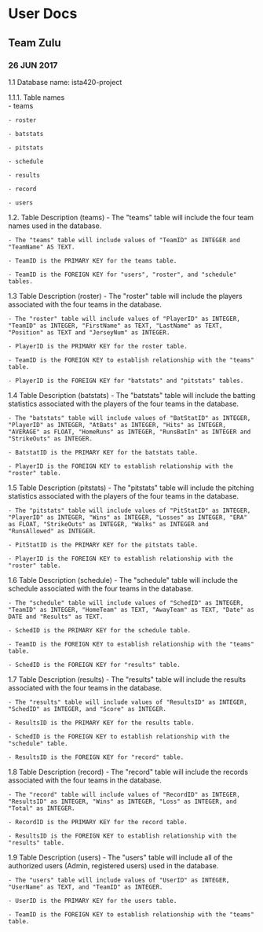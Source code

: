 # User Docs
## Team Zulu
### 26 JUN 2017



1.1	Database name:	ista420-project

1.1.1. Table names	    
    - teams
	
    - roster
	
    - batstats
	
    - pitstats
	
    - schedule
	
    - results
	
    - record
	
    - users
	

1.2. Table Description (teams)
    - The "teams" table will include the four team names used in the database.
	
    - The "teams" table will include values of "TeamID" as INTEGER and "TeamName" AS TEXT.
	
    - TeamID is the PRIMARY KEY for the teams table.
	
    - TeamID is the FOREIGN KEY for "users", "roster", and "schedule" tables.

1.3 Table Description (roster)
    - The "roster" table will include the players associated with the four teams in the database.
	
    - The "roster" table will include values of "PlayerID" as INTEGER, "TeamID" as INTEGER, "FirstName" as TEXT, "LastName" as TEXT, "Position" as TEXT and "JerseyNum" as INTEGER.
	
    - PlayerID is the PRIMARY KEY for the roster table.
	
    - TeamID is the FOREIGN KEY to establish relationship with the "teams" table.
	
    - PlayerID is the FOREIGN KEY for "batstats" and "pitstats" tables.

1.4 Table Description (batstats)
    - The "batstats" table will include the batting statistics associated with the players of the four teams in the database.
	
    - The "batstats" table will include values of "BatStatID" as INTEGER, "PlayerID" as INTEGER, "AtBats" as INTEGER, "Hits" as INTEGER, "AVERAGE" as FLOAT, "HomeRuns" as INTEGER, "RunsBatIn" as INTEGER and "StrikeOuts" as INTEGER.
	
    - BatstatID is the PRIMARY KEY for the batstats table.
	
    - PlayerID is the FOREIGN KEY to establish relationship with the "roster" table.
			
			
1.5 Table Description (pitstats)
    - The "pitstats" table will include the pitching statistics associated with the players of the four teams in the database.
	
    - The "pitstats" table will include values of "PitStatID" as INTEGER, "PlayerID" as INTEGER, "Wins" as INTEGER, "Losses" as INTEGER, "ERA" as FLOAT, "StrikeOuts" as INTEGER, "Walks" as INTEGER and "RunsAllowed" as INTEGER.
	
    - PitStatID is the PRIMARY KEY for the pitstats table.
	
    - PlayerID is the FOREIGN KEY to establish relationship with the "roster" table.

1.6 Table Description (schedule)
    - The "schedule" table will include the schedule associated with the four teams in the database.
	
    - The "schedule" table will include values of "SchedID" as INTEGER, "TeamID" as INTEGER, "HomeTeam" as TEXT, "AwayTeam" as TEXT, "Date" as DATE and "Results" as TEXT.
	
    - SchedID is the PRIMARY KEY for the schedule table.
	
    - TeamID is the FOREIGN KEY to establish relationship with the "teams" table.
	
    - SchedID is the FOREIGN KEY for "results" table.

1.7 Table Description (results)
    - The "results" table will include the results associated with the four teams in the database.
	
    - The "results" table will include values of "ResultsID" as INTEGER, "SchedID" as INTEGER, and "Score" as INTEGER.
	
    - ResultsID is the PRIMARY KEY for the results table.
	
    - SchedID is the FOREIGN KEY to establish relationship with the "schedule" table.
	
    - ResultsID is the FOREIGN KEY for "record" table.

1.8 Table Description (record)
    - The "record" table will include the records associated with the four teams in the database.
	
    - The "record" table will include values of "RecordID" as INTEGER, "ResultsID" as INTEGER, "Wins" as INTEGER, "Loss" as INTEGER, and "Total" as INTEGER.
	
    - RecordID is the PRIMARY KEY for the record table.
	
    - ResultsID is the FOREIGN KEY to establish relationship with the "results" table.
			
1.9 Table Description (users)
    - The "users" table will include all of the authorized users (Admin, registered users) used in the database.
	
    - The "users" table will include values of "UserID" as INTEGER, "UserName" as TEXT, and "TeamID" as INTEGER.
	
    - UserID is the PRIMARY KEY for the users table.
	
    - TeamID is the FOREIGN KEY to establish relationship with the "teams" table.

				
				